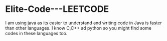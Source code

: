 # Elite-Code---LEETCODE


I am using java as its easier to understand and writing code in Java is faster than other languages.
I know C,C++ ad python so you might find some codes in these languages too.
